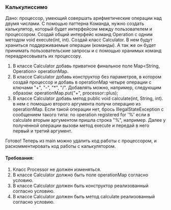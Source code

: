 
### Калькулиссимо

Дано: процессор, умеющий совершать арифметические операции над двумя числами.
С помощью паттерна Команда, нужно создать калькулятор, который будет интерфейсом между
пользователем и процессором.
Создай общий интерфейс команд Operation с одним методом void execute(int, int).
Создай класс Calculator. В нем будут храниться поддерживаемые операции (команды).
А так же он будет принимать пользовательские запросы и с помощью хранимых команд переадресовывать их процессору.
1. В классе Calculator добавь приватное финальное поле Map&lt;String, Operation&gt; operationMap.
2. В классе Calculator добавь конструктор без параметров, в котором создай процессор и добавь в operationMap
четыре операции с ключами &quot;+&quot;, &quot;-&quot;, &quot;*&quot;, &quot;/&quot;. Добавлять можно, например, следующим образом:
operationMap.put(&quot;+&quot;, processor::plus);
3. В классе Calculator добавь метод public void calculate(int, String, int). в нем с помощью
второго аргумента получи операцию из operationMap. Если такой операции нет, брось IllegalStateException
с сообщением такого типа: no operation registered for &#39;%&#39;
если в calculate вторым аргументом пришла строка &quot;%&quot;, например.
Далее у полученной операции вызови метод execute и передай в него первый и третий аргумент.

Готово! Теперь из main можно удалить код работы с процессором, и раскомментировать код работы с калькулятором.


#### Требования:
1.	Класс Processor не должен изменяться.
2.	В классе Calculator должно быть поле operationMap согласно условию.
3.	В классе Calculator должен быть конструктор реализованный согласно условию.
4.	В классе Calculator должен быть метод calculate реализованный согласно условию.

